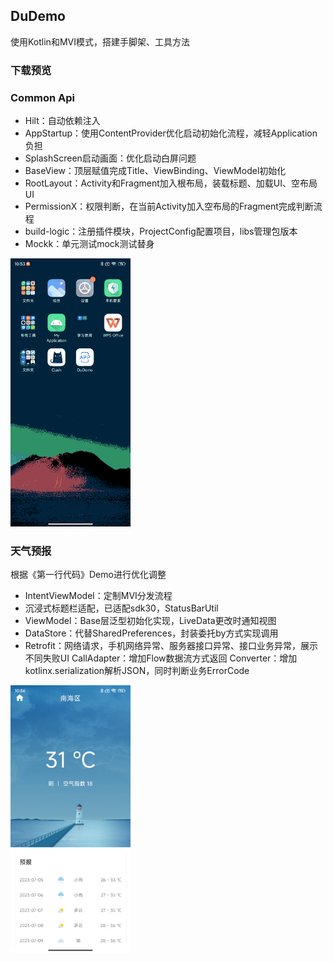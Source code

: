 ## DuDemo

使用Kotlin和MVI模式，搭建手脚架、工具方法

### 下载预览


### Common Api
- Hilt：自动依赖注入
- AppStartup：使用ContentProvider优化启动初始化流程，减轻Application负担
- SplashScreen启动画面：优化启动白屏问题
- BaseView：顶层赋值完成Title、ViewBinding、ViewModel初始化
- RootLayout：Activity和Fragment加入根布局，装载标题、加载UI、空布局UI
- PermissionX：权限判断，在当前Activity加入空布局的Fragment完成判断流程
- build-logic：注册插件模块，ProjectConfig配置项目，libs管理包版本
- Mockk：单元测试mock测试替身

<img src="./images/common.gif" alt="weather" style="zoom:67%;" /> 

### 天气预报

根据《第一行代码》Demo进行优化调整
- IntentViewModel：定制MVI分发流程
- 沉浸式标题栏适配，已适配sdk30，StatusBarUtil
- ViewModel：Base层泛型初始化实现，LiveData更改时通知视图
- DataStore：代替SharedPreferences，封装委托by方式实现调用
- Retrofit：网络请求，手机网络异常、服务器接口异常、接口业务异常，展示不同失败UI
        CallAdapter：增加Flow数据流方式返回
        Converter：增加kotlinx.serialization解析JSON，同时判断业务ErrorCode

<img src="./images/weather.jpg" alt="weather" style="zoom:67%;" /> 
